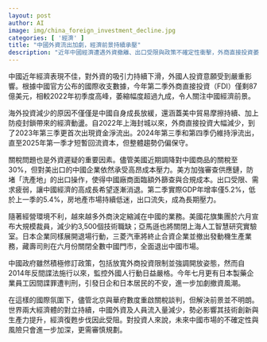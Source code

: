 ```yaml
---
layout: post
author: AI
image: img/china_foreign_investment_decline.jpg
categories: [ '經濟' ]
title: "中國外資流出加劇，經濟前景持續承壓"
description: "近年中國經濟遭遇外資撤離、出口受限與政策不確定性衝擊，外商直接投資萎縮超過九成，多家跨國企業收縮業務。中美貿易摩擦、關稅政策與嚴格監管環境加劇外資退場潮，影響技術創新與增長動能。市場不確定性升高，投資人審慎觀望中國未來發展。"
---
```

中國近年經濟表現不佳，對外資的吸引力持續下滑，外國人投資意願受到嚴重影響。根據中國官方公布的國際收支數據，今年第二季外商直接投資（FDI）僅剩87億美元，相較2022年初季度高峰，萎縮幅度超過九成，令人關注中國經濟前景。

海外投資減少的原因不僅僅是中國自身成長放緩，還涵蓋美中貿易摩擦持續、加上防疫封鎖帶來的經濟動盪。自2022年上海封城以來，外商直接投資大幅減少，到了2023年第三季更首次出現資金淨流出。2024年第三季和第四季仍維持淨流出，直至2025年第一季才短暫回流資本，但整體趨勢仍偏保守。

關稅問題也是外資遲疑的重要因素。儘管美國近期調降對中國商品的關稅至30%，但對美出口的中國企業依然承受高昂成本壓力。美方加強審查供應鏈，防堵「洗產地」的出口操作，使得中國廠商面臨額外篩查與合規成本。出口受限、需求疲弱，讓中國經濟的高成長希望逐漸消退。第二季實際GDP年增率僅5.2%，低於上一季的5.4%，房地產市場持續低迷，出口流失，成為長期壓力。

隨著經營環境不利，越來越多外商決定縮減在中國的業務。美國花旗集團於六月宣布大規模裁員，減少約3,500個技術職缺；亞馬遜也將關閉上海人工智慧研究實驗室。日本企業同樣展開退場行動，三菱汽車將終止合資企業並撤出發動機生產業務，藏壽司則在六月份關閉全數中國門市，全面退出中國市場。

中國政府雖然積極修訂政策，包括放寬外商投資限制並強調開放姿態，然而自2014年反間諜法施行以來，監控外國人行動日益嚴格。今年七月更有日本製藥企業員工因間諜罪遭判刑，引發日企和日本居民的不安，進一步加劇撤資風潮。

在這樣的國際氛圍下，儘管北京與華府數度重啟關稅談判，但解決前景並不明朗。世界兩大經濟體的對立持續，中國外資及人員流入量減少，勢必影響其技術創新與生產力提升，經濟復甦步伐因此受阻。對投資人來說，未來中國市場的不確定性與風險只會進一步加深，更需審慎規劃。